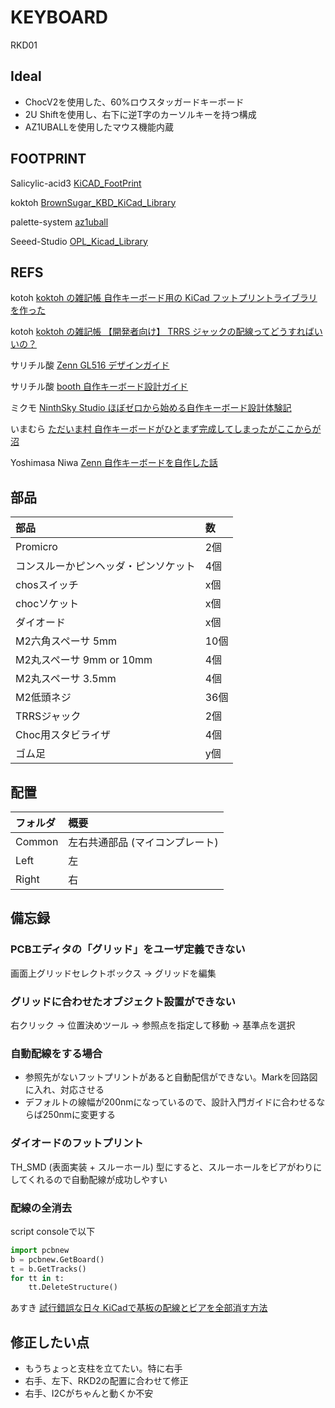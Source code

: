 # KEYBOARD

RKD01

## Ideal

* ChocV2を使用した、60%ロウスタッガードキーボード
* 2U Shiftを使用し、右下に逆T字のカーソルキーを持つ構成
* AZ1UBALLを使用したマウス機能内蔵

## FOOTPRINT

Salicylic-acid3 [KiCAD_FootPrint](https://github.com/Salicylic-acid3/KiCAD_FootPrint)

koktoh [BrownSugar_KBD_KiCad_Library](https://github.com/koktoh/BrownSugar_KBD_KiCad_Library/tree/master)

palette-system [az1uball](https://github.com/palette-system/az1uball/tree/main/kicad)

Seeed-Studio [OPL_Kicad_Library](https://github.com/Seeed-Studio/OPL_Kicad_Library)

## REFS

kotoh [koktoh の雑記帳 自作キーボード用の KiCad フットプリントライブラリを作った](https://koktoh.hatenablog.com/entry/2023/08/25/195443)

kotoh [koktoh の雑記帳 【開発者向け】 TRRS ジャックの配線ってどうすればいいの？](https://koktoh.hatenablog.com/entry/2024/05/10/191926)

サリチル酸 [Zenn GL516 デザインガイド](https://zenn.dev/salicylic_acid3/books/gl516_design_guide)

サリチル酸 [booth 自作キーボード設計ガイド](https://booth.pm/ja/items/4410329)

ミクモ [NinthSky Studio ほぼゼロから始める自作キーボード設計体験記](https://ninthsky.hatenablog.com/entry/keyboard_design_zero)

いまむら [ただいま村 自作キーボードがひとまず完成してしまったがここからが沼](https://ima.hatenablog.jp/entry/2024/02/24/223000)

Yoshimasa Niwa [Zenn 自作キーボードを自作した話](https://zenn.dev/niw/articles/my_first_keyboard_60)

## 部品

|部品|数|
|:--|:---|
|Promicro|2個|
|コンスルーかピンヘッダ・ピンソケット|4個|
|chosスイッチ|x個|
|chocソケット|x個|
|ダイオード|x個|
|M2六角スペーサ 5mm|10個|
|M2丸スペーサ 9mm or 10mm|4個|
|M2丸スペーサ 3.5mm|4個|
|M2低頭ネジ|36個|
|TRRSジャック|2個|
|Choc用スタビライザ|4個|
|ゴム足|y個|

## 配置

|フォルダ|概要|
|:--|:--|
|Common|左右共通部品 (マイコンプレート)|
|Left|左|
|Right|右|

## 備忘録

### PCBエディタの「グリッド」をユーザ定義できない

画面上グリッドセレクトボックス -> グリッドを編集

### グリッドに合わせたオブジェクト設置ができない

右クリック -> 位置決めツール -> 参照点を指定して移動 -> 基準点を選択

### 自動配線をする場合

* 参照先がないフットプリントがあると自動配信ができない。Markを回路図に入れ、対応させる
* デフォルトの線幅が200nmになっているので、設計入門ガイドに合わせるならば250nmに変更する

### ダイオードのフットプリント

TH_SMD (表面実装 + スルーホール) 型にすると、スルーホールをビアがわりにしてくれるので自動配線が成功しやすい

### 配線の全消去

script consoleで以下

```python
import pcbnew
b = pcbnew.GetBoard()
t = b.GetTracks()
for tt in t:
    tt.DeleteStructure()
```

あすき [試行錯誤な日々 KiCadで基板の配線とビアを全部消す方法](https://asukiaaa.blogspot.com/2019/06/kicad.html)

## 修正したい点

* もうちょっと支柱を立てたい。特に右手
* 右手、左下、RKD2の配置に合わせて修正
* 右手、I2Cがちゃんと動くか不安
